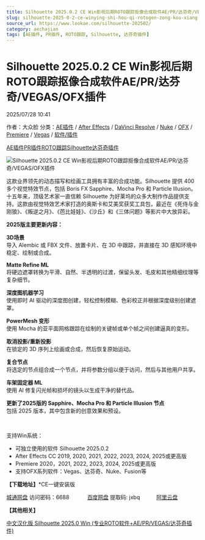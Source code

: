 ```yaml
---
title: Silhouette 2025.0.2 CE Win影视后期ROTO跟踪抠像合成软件AE/PR/达芬奇/VEGAS/OFX插件
slug: silhouette-2025-0-2-ce-winying-shi-hou-qi-rotogen-zong-kou-xiang-he-cheng-ruan-jian-ae-pr-da-fen-qi-vegas-ofxcha-jian
source_url: https://www.lookae.com/silhouette-202502/
category: aechajian
tags: [AE插件, PR插件, ROTO跟踪, Silhouette, 达芬奇插件]
---
```

# Silhouette 2025.0.2 CE Win影视后期ROTO跟踪抠像合成软件AE/PR/达芬奇/VEGAS/OFX插件

2025/07/28 10:41

作者：大众脸
分类：[AE插件](https://www.lookae.com/after-effects/aechajian/) / [After Effects](https://www.lookae.com/after-effects/) / [DaVinci Resolve](https://www.lookae.com/qitarjcj/resolvezy/) / [Nuke](https://www.lookae.com/qitarjcj/nukezy/) / [OFX](https://www.lookae.com/qitarjcj/ofxzy/) / [Premiere](https://www.lookae.com/qitarjcj/premierezy/) / [Vegas](https://www.lookae.com/qitarjcj/vegaszy/) / [软件/插件](https://www.lookae.com/qitarjcj/)

[AE插件](https://www.lookae.com/tag/ae%e6%8f%92%e4%bb%b6/)[PR插件](https://www.lookae.com/tag/pr%e6%8f%92%e4%bb%b6/)[ROTO跟踪](https://www.lookae.com/tag/roto%e8%b7%9f%e8%b8%aa/)[Silhouette](https://www.lookae.com/tag/silhouette/)[达芬奇插件](https://www.lookae.com/tag/%e8%be%be%e8%8a%ac%e5%a5%87%e6%8f%92%e4%bb%b6/)

![Silhouette 2025.0.2 CE Win影视后期ROTO跟踪抠像合成软件AE/PR/达芬奇/VEGAS/OFX插件](https://www.lookae.com/wp-content/uploads/2025/06/Silhouette-2025.jpg "Silhouette 2025.0.2 CE Win影视后期ROTO跟踪抠像合成软件AE/PR/达芬奇/VEGAS/OFX插件-LookAE.com")

这款业界领先的动态描写和绘画工具拥有丰富的合成功能。Silhouette 提供 400 多个视觉特效节点，包括 Boris FX Sapphire、Mocha Pro 和 Particle Illusion。十五年来，顶级艺术家一直信赖 Silhouette 为好莱坞的众多大制作作品提供支持。这款由视觉特效艺术家打造的奥斯卡和艾美奖获奖工具包，最近在《死侍与金刚狼》、《叛逆之月》、《芭比娃娃》、《沙丘》和《三体问题》等影片中大放异彩。

**2025版主要更新内容：**

**3D场景**  
导入 Alembic 或 FBX 文件、放置卡片、在 3D 中跟踪，并直接在 3D 感知环境中稳定、绘制或合成。

**Matte Refine ML**  
将硬边遮罩转换为平滑、自然、半透明的过渡，保留头发、毛皮和其他精细纹理等复杂细节。

**深度图机器学习**  
使用即时 AI 驱动的深度图创建，轻松控制模糊、色彩校正并根据深度级别创建遮罩。

**PowerMesh 变形**  
使用 Mocha 的亚平面网格跟踪在绘制的关键帧或单个帧之间创建逼真的变形。

**取消投影/重新投影**  
在锁定的 3D 序列上绘画或合成，然后恢复原始运动。

**复合节点**  
将选定的节点组合成一个节点，并将参数分组以便于访问，然后与其他用户共享。

**车架固定器 ML**  
使用 AI 修复闪光帧和损坏的镜头以生成干净的替代品。

**更新了2025版的 Sapphire、Mocha Pro 和 Particle Illusion 节点**  
包括 2025 版本，其中包含新的创意效果和预设。

[﻿﻿﻿](http://cloud.video.taobao.com/play/u/null/p/1/e/6/t/1/521612748646.mp4)

支持Win系统：

* 可独立使用的软件 Silhouette 2025.0.2
* After Effects CC 2019, 2020, 2021, 2022, 2023, 2024, 2025或更高版
* Premiere 2020，2021, 2022, 2023, 2024, 2025或更高版
* 支持OFX系列软件：Vegas、达芬奇、Nuke、Fusion等

**【下载地址】**\*CE一键安装版

[城通网盘](https://url70.ctfile.com/f/2827370-1546087876-3982c9?p=4431) 访问密码：6688            [百度网盘](https://pan.baidu.com/s/1Vl-dX_SnZJh_hA0KNadBnA?pwd=jxbq) 提取码: jxbq           [阿里云盘](https://www.alipan.com/s/dVT9xmmDoaX)

**【其他相关】**

[中文汉化](https://www.lookae.com/silhouette-ch/)[版 Silhouette 2025.0 Win (专业ROTO软件+AE/PR/VEGAS/达芬奇插件)](https://www.lookae.com/silhouette-ch/)
